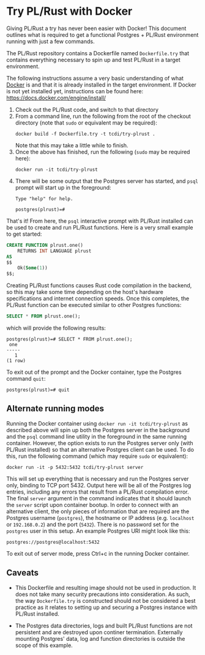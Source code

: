# Try PL/Rust with Docker

Giving PL/Rust a try has never been easier with Docker! This document outlines what is required to get a functional Postgres + PL/Rust environment running with just a few commands.

The PL/Rust repository contains a Dockerfile named `Dockerfile.try` that contains everything necessary to spin up and test PL/Rust in a target environment.

The following instructions assume a very basic understanding of what [Docker](https://www.docker.com) is and that it is already installed in the target environment. If Docker is not yet installed yet, instructions can be found here: <https://docs.docker.com/engine/install/>

1. Check out the PL/Rust code, and switch to that directory
1. From a command line, run the following from the root of the checkout directory (note that `sudo` or equivalent may be required):
    ```
    docker build -f Dockerfile.try -t tcdi/try-plrust .
    ```
    Note that this may take a little while to finish.
1. Once the above has finished, run the following (`sudo` may be required here):
    ```
    docker run -it tcdi/try-plrust
    ```
1. There will be some output that the Postgres server has started, and `psql` prompt will start up in the foreground:
    ```
    Type "help" for help.

    postgres(plrust)=#
    ```

That's it! From here, the `psql` interactive prompt with PL/Rust installed can be used to create and run PL/Rust functions. Here is a very small example to get started:

```SQL
CREATE FUNCTION plrust.one()
    RETURNS INT LANGUAGE plrust
AS
$$
    Ok(Some(1))
$$;
```

Creating PL/Rust functions causes Rust code compilation in the backend, so this may take some time depending on  the host's hardware specifications and internet connection speeds. Once this completes, the PL/Rust function can be executed similar to other Postgres functions:

```SQL
SELECT * FROM plrust.one();
```

which will provide the following results:

```
postgres(plrust)=# SELECT * FROM plrust.one();
 one
-----
   1
(1 row)
```

To exit out of the prompt and the Docker container, type the Postgres command `quit`:
```
postgres(plrust)=# quit
```

## Alternate running modes

Running the Docker container using `docker run -it tcdi/try-plrust` as described above will spin up both the Postgres server in the background and the `psql` command line utility in the foreground in the same running container. However, the option exists to run the Postgres server only (with PL/Rust installed) so that an alternative Postgres client can be used. To do this, run the following command (which may require `sudo` or equivalent):

```
docker run -it -p 5432:5432 tcdi/try-plrust server
```

This will set up everything that is necessary and run the Postgres server only, binding to TCP port 5432. Output here will be all of the Postgres log entries, including any errors that result from a PL/Rust compilation error. The final `server` argument in the command indicates that it should launch the `server` script upon container bootup. In order to connect with an alternative client, the only pieces of information that are required are the Postgres username (`postgres`), the hostname or IP address (e.g. `localhost` or `192.168.0.2`) and the port (`5432`). There is no password set for the `postgres` user in this setup. An example Postgres URI might look like this:

```
postgres://postgres@localhost:5432
```

To exit out of server mode, press Ctrl+c in the running Docker container.

## Caveats

* This Dockerfile and resulting image should not be used in production. It does not take many security precautions into consideration. As such, the way `Dockerfile.try` is constructed should not be considered a best practice as it relates to setting up and securing a Postgres instance with PL/Rust installed.

* The Postgres data directories, logs and built PL/Rust functions are not persistent and are destroyed upon continer termination. Externally mounting Postgres' data, log and function directories is outside the scope of this example.
